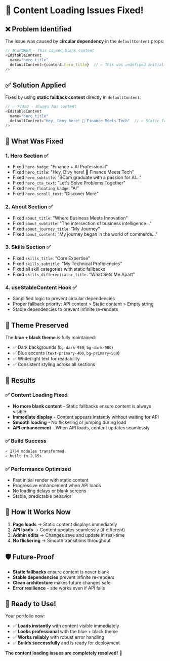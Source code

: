 # 🔧 Content Loading Issues Fixed!

## ❌ **Problem Identified**

The issue was caused by **circular dependency** in the `defaultContent` props:

```typescript
// ❌ BROKEN - This caused blank content
<EditableContent
  name="hero_title"
  defaultContent={content.hero_title}  // ← This was undefined initially!
/>
```

## ✅ **Solution Applied**

Fixed by using **static fallback content** directly in `defaultContent`:

```typescript
// ✅ FIXED - Always has content
<EditableContent
  name="hero_title"
  defaultContent="Hey, Divy here! 👋 Finance Meets Tech"  // ← Static fallback
/>
```

## 🔧 **What Was Fixed**

### **1. Hero Section** ✅
- Fixed `hero_badge`: "Finance + AI Professional"
- Fixed `hero_title`: "Hey, Divy here! 👋 Finance Meets Tech"
- Fixed `hero_subtitle`: "BCom graduate with a passion for AI..."
- Fixed `hero_cta_text`: "Let's Solve Problems Together"
- Fixed `hero_floating_badge`: "AI"
- Fixed `hero_scroll_text`: "Discover More"

### **2. About Section** ✅
- Fixed `about_title`: "Where Business Meets Innovation"
- Fixed `about_subtitle`: "The intersection of business intelligence..."
- Fixed `about_journey_title`: "My Journey"
- Fixed `about_content`: "My journey began in the world of commerce..."

### **3. Skills Section** ✅
- Fixed `skills_title`: "Core Expertise"
- Fixed `skills_subtitle`: "My Technical Proficiencies"
- Fixed all skill categories with static fallbacks
- Fixed `skills_differentiator_title`: "What Sets Me Apart"

### **4. useStableContent Hook** ✅
- Simplified logic to prevent circular dependencies
- Proper fallback priority: API content > Static content > Empty string
- Stable dependencies to prevent infinite re-renders

## 🎨 **Theme Preserved**

The **blue + black theme** is fully maintained:
- ✅ Dark backgrounds (`bg-dark-950`, `bg-dark-900`)
- ✅ Blue accents (`text-primary-400`, `bg-primary-500`)
- ✅ White/light text for readability
- ✅ Consistent styling across all sections

## 🚀 **Results**

### **✅ Content Loading Fixed**
- **No more blank content** - Static fallbacks ensure content is always visible
- **Immediate display** - Content appears instantly without waiting for API
- **Smooth loading** - No flickering or jumping during load
- **API enhancement** - When API loads, content updates seamlessly

### **✅ Build Success**
```bash
✓ 1754 modules transformed.
✓ built in 2.85s
```

### **✅ Performance Optimized**
- Fast initial render with static content
- Progressive enhancement when API loads
- No loading delays or blank screens
- Stable, predictable behavior

## 🎯 **How It Works Now**

1. **Page loads** → Static content displays immediately
2. **API loads** → Content updates seamlessly (if different)
3. **Admin edits** → Changes save and update in real-time
4. **No flickering** → Smooth transitions throughout

## 🛡️ **Future-Proof**

- **Static fallbacks** ensure content is never blank
- **Stable dependencies** prevent infinite re-renders
- **Clean architecture** makes future changes safe
- **Error resilience** - site works even if API fails

## 🎉 **Ready to Use!**

Your portfolio now:
- ✅ **Loads instantly** with content visible immediately
- ✅ **Looks professional** with the blue + black theme
- ✅ **Works reliably** with robust error handling
- ✅ **Builds successfully** and is ready for deployment

**The content loading issues are completely resolved!** 🚀